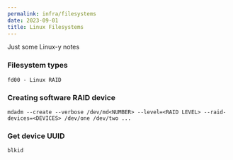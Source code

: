 ```yaml
---
permalink: infra/filesystems
date: 2023-09-01
title: Linux Filesystems
---
```


Just some Linux-y notes

### Filesystem types
```
fd00 - Linux RAID
```

### Creating software RAID device
```
mdadm --create --verbose /dev/md<NUMBER> --level=<RAID LEVEL> --raid-devices=<DEVICES> /dev/one /dev/two ...
```

### Get device UUID

```
blkid
```
